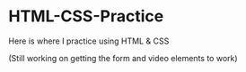 # HTML-CSS-Practice
Here is where I practice using HTML &amp; CSS

(Still working on getting the form and video elements to work)
